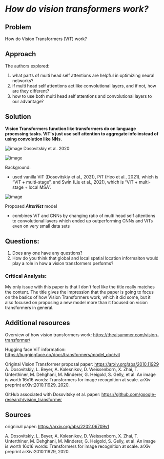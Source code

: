 
# *How do vision transformers work?*

## Problem 

How do Vision Transformers (ViT) work? 

## Approach

The authors explored:
1. what parts of multi head self attentions are helpful in optimizing neural networks?
2. if multi head self attentions act like convolutional layers, and if not, how are they different?
3. how to use both multi head self attentions and convolutional layers to our advantage?


## Solution

**Vision Transformers function like transformers do on language processing tasks. ViT's just use self attention to aggregate info instead of using convolution like NNs.**

![image](https://user-images.githubusercontent.com/64801054/197888096-7dd5e6be-e87c-49a6-80e6-1dd071271f56.png)
Dosovitskiy et al. 2020

![image](https://user-images.githubusercontent.com/64801054/197905222-4ba2c073-f018-407b-aa5a-c556744b6566.png)


Background: 
- used vanilla ViT (Dosovitskiy et al., 2021), PiT (Heo et al., 2021), which is “ViT + multi-stage”, and Swin (Liu et al., 2021), which is “ViT + multi-stage + local MSA”.


![image](https://user-images.githubusercontent.com/64801054/197897709-cf550253-031d-4742-8e2d-7039804a98f8.png)

Proposed ***AlterNet*** model
- combines ViT and CNNs by changing ratio of multi head self attentions to convolutional layers which ended up outperforming CNNs and ViTs even on very small data sets


## Questions:

1. Does any one have any questions?
2. How do you think that global and local spatial location informaiton would play a role in how a vision transformers performs?   

### Critical Analysis: 

My only issue with this paper is that I don't feel like the title really matches the content. The title gives the impression that the paper is going to focus on the basics of how Vision Transformers work, which it did some, but it also focused on proposing a new model more than it focused on vision transformers in general. 

## Additional resources

Overview of how vision transformers work: 
https://theaisummer.com/vision-transformer/

Hugging face ViT information:
https://huggingface.co/docs/transformers/model_doc/vit

Original Vision Transformer proposal paper: https://arxiv.org/abs/2010.11929
A. Dosovitskiy, L. Beyer, A. Kolesnikov, D. Weissenborn, X. Zhai, T. Unterthiner, M. Dehghani, M. Minderer, G. Heigold, S. Gelly, et al. An image is worth 16x16 words: Transformers for image recognition at scale. arXiv preprint arXiv:2010.11929, 2020.

GitHub associated with Dosovitsky et al. paper: 
https://github.com/google-research/vision_transformer

## Sources

origninal paper: https://arxiv.org/abs/2202.06709v1

A. Dosovitskiy, L. Beyer, A. Kolesnikov, D. Weissenborn, X. Zhai, T. Unterthiner, M. Dehghani, M. Minderer, G. Heigold, S. Gelly, et al. An image is worth 16x16 words: Transformers for image recognition at scale. arXiv preprint arXiv:2010.11929, 2020.





